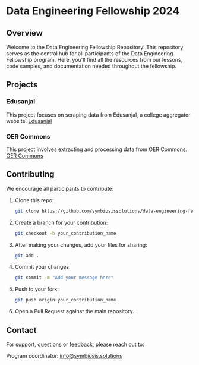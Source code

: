 # Data Engineering Fellowship 2024

## Overview

Welcome to the Data Engineering Fellowship Repository! This repository serves as the central hub for all participants of the Data Engineering Fellowship program. Here, you'll find all the resources from our lessons, code samples, and documentation needed throughout the fellowship.

## Projects

### Edusanjal
This project focuses on scraping data from Edusanjal, a college aggregator website.
[Edusanjal](edusanjal/EDUSANJAL.md)

### OER Commons
This project involves extracting and processing data from OER Commons.
[OER Commons](oercommons/OERCOMMONS.md)


## Contributing
We encourage all participants to contribute:

1. Clone this repo:
    ```bash
    git clone https://github.com/symbiosissolutions/data-engineering-fellowship.git
    ```

2. Create a branch for your contribution:
    ```bash
    git checkout -b your_contribution_name

3. After making your changes, add your files for sharing:
    ```bash
    git add .
    ```

4. Commit your changes:
    ```bash
    git commit -m "Add your message here"
    ```

5. Push to your fork:
    ```bash
    git push origin your_contribution_name
    ```

6. Open a Pull Request against the main repository.


## Contact
For support, questions or feedback, please reach out to:

Program coordinator: [info@symbiosis.solutions](mailto:info@symbiosis.solutions)
